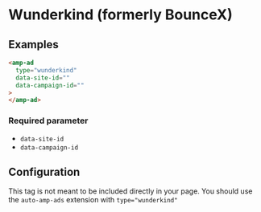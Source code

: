 # Wunderkind (formerly BounceX)

## Examples

```html
<amp-ad
  type="wunderkind"
  data-site-id=""
  data-campaign-id=""
>
</amp-ad>
```

### Required parameter

-   `data-site-id`
-   `data-campaign-id`

## Configuration

This tag is not meant to be included directly in your page. You should use the `auto-amp-ads` extension with `type="wunderkind"`
